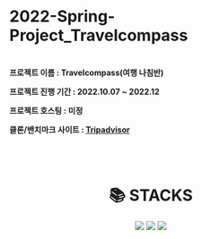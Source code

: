 # 2022-Spring-Project_Travelcompass

# 


**프로젝트 이름 : Travelcompass(여행 나침반)**

**프로젝트 진행 기간 : 2022.10.07 ~ 2022.12**

**프로젝트 호스팅 : 미정**

**클론/밴치마크 사이트 : [Tripadvisor](https://www.tripadvisor.co.kr/)**

<br><br>

<div align=center><h1>📚 STACKS</h1></div>
<div align=center>
  <img src="https://img.shields.io/badge/html5-E34F26?style=for-the-badge&logo=html5&logoColor=white"> 
  <img src="https://img.shields.io/badge/css-1572B6?style=for-the-badge&logo=css3&logoColor=white"> 
  <img src="https://img.shields.io/badge/javascript-F7DF1E?style=for-the-badge&logo=javascript&logoColor=black">




